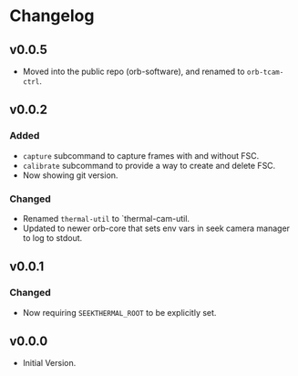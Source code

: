 # Changelog

## v0.0.5

- Moved into the public repo (orb-software), and renamed to `orb-tcam-ctrl`.

## v0.0.2

### Added

- `capture` subcommand to capture frames with and without FSC.
- `calibrate` subcommand to provide a way to create and delete FSC.
- Now showing git version.

### Changed

- Renamed `thermal-util` to `thermal-cam-util.
- Updated to newer orb-core that sets env vars in seek camera manager to log to stdout.

## v0.0.1

### Changed

- Now requiring `SEEKTHERMAL_ROOT` to be explicitly set.

## v0.0.0

- Initial Version.
